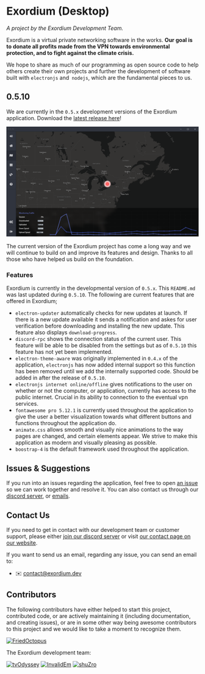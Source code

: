 # Exordium (Desktop)
*A project by the Exordium Development Team.*

Exordium is a virtual private networking software in the works. **Our goal is to donate all profits made from the VPN towards environmental protection, and to fight against the climate crisis.** 

We hope to share as much of our programming as open source code to help others create their own projects and further the development of software built with `electronjs` and` nodejs`, which are the fundamental pieces to us. 

## 0.5.10

We are currently in the `0.5.x` development versions of the Exordium application. Download the [latest release here](https://github.com/exordium-dev/exordium/releases/latest)!

![](screenshots/screenshot-0.5.10.png)

The current version of the Exordium project has come a long way and we will continue to build on and improve its features and design. Thanks to all those who have helped us build on the foundation.

### Features

Exordium is currently in the developmental version of `0.5.x`. This `README.md` was last updated during `0.5.10`. The following are current features that are offered in Exordium;

- `electron-updater` automatically checks for new updates at launch. If there is a new update available it sends a notification and askes for user verification before downloading and installing the new update. This feature also displays `download-progress`.
- `discord-rpc` shows the connection status of the current user. This feature will be able to be disabled from the settings but as of `0.5.10` this feature has not yet been implemented.
- `electron-theme-aware` was originally implemented in `0.4.x` of the application, `electronjs` has now added internal support so this function has been removed until we add the internally supported code. Should be added in after the release of `0.5.10`.
- `electronjs internet online/offline` gives notifications to the user on whether or not the computer, or application, currently has access to the public internet. Crucial in its ability to connection to the eventual vpn services.
- `fontawesome pro 5.12.1` is currently used throughout the application to give the user a better visualization towards what different buttons and functions throughout the application do.
- `animate.css` allows smooth and visually nice animations to the way pages are changed, and certain elements appear. We strive to make this application as modern and visually pleasing as possible.
- `boostrap-4` is the default framework used throughout the application.

## Issues & Suggestions

If you run into an issues regarding the application, feel free to open [an issue](https://github.com/exordium-dev/exordium/issues) so we can work together and resolve it. You can also contact us through our [discord server](https://discord.exordium.dev/), or [emails](mailto:contact@exordium.dev).

## Contact Us

If you need to get in contact with our development team or customer support, please either [join our discord server](https://discord.exordium.dev) or visit [our contact page on our website](https://exordium.dev/contact).

If you want to send us an email, regarding any issue, you can send an email to:
- :envelope: [contact@exordium.dev](mailto:contact@exordium.dev)

## Contributors

The following contributors have either helped to start this project, contributed code, or are actively maintaining it (including documentation, and creating issues), or are in some other way being awesome contributors to this project and we would like to take a moment to recognize them.

[<img src="https://github.com/FriedOctopus.png?size=72" alt="FriedOctopus" width="72">](https://github.com/FriedOctopus)

The Exordium development team:

[<img src="https://github.com/tvOdyssey.png?size=72" alt="tvOdyssey" width="72">](https://github.com/tvOdyssey)
[<img src="https://github.com/InvalidEm.png?size=72" alt="InvalidEm" width="72">](https://github.com/InvalidEm)
[<img src="https://github.com/shuZro.png?size=72" alt="shuZro" width="72">](https://github.com/shuZro)
